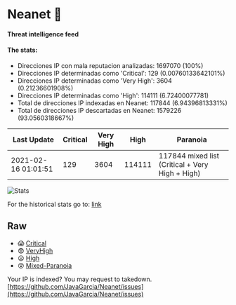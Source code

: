 # Neanet :hocho:
#### Threat intelligence feed
#### The stats:

- Direcciones IP con mala reputacion analizadas: 1697070 (100%)
- Direcciones IP determinadas como 'Critical':  129 (0.00760133642101%)
- Direcciones IP determinadas como 'Very High':  3604 (0.21236601908%)
- Direcciones IP determinadas como 'High':  114111 (6.72400077781)
- Total de direcciones IP indexadas en Neanet:  117844 (6.94396813331%)
- Total de direcciones IP descartadas en Neanet:  1579226 (93.0560318667%)

| Last Update | Critical | Very High | High | Paranoia |
| --- | --- | --- | --- | --- |
| 2021-02-16 01:01:51 | 129 | 3604 | 114111 | 117844 mixed list (Critical + Very High + High)|

![Stats](https://docs.google.com/spreadsheets/d/e/2PACX-1vSnaNMIXVabIpDJjufMlzH7poXnshF3mgd8Is1g9ytUEzVsP5my4Trn8f-xkoLLQ38xpL3HtmUexLo6/pubchart?oid=501124687&format=image)

For the historical stats go to: [link](/stats.csv)
## Raw
- :scream: [Critical](https://raw.githubusercontent.com/JavaGarcia/Neanet/master/blacklists/neanet_critical.txt)
- :fearful: [VeryHigh](https://raw.githubusercontent.com/JavaGarcia/Neanet/master/blacklists/neanet_veryHigh.txtt)
- :frowning: [High](https://raw.githubusercontent.com/JavaGarcia/Neanet/master/blacklists/neanet_high.txt)
- :dizzy_face: [Mixed-Paranoia](https://raw.githubusercontent.com/JavaGarcia/Neanet/master/blacklists/neanet_all.txt)


Your IP is indexed? You may request to takedown. [https://github.com/JavaGarcia/Neanet/issues](https://github.com/JavaGarcia/Neanet/issues)


































































































































































































































































































































































































































































































































































































































































































































































































































































































































































































































































































































































































































































































































































































































































































































































































































































































































































































































































































































































































































































































































































































































































































































































































































































































































































































































































































































































































































































































































































































































































































































































































































































































































































































































































































































































































































































































































































































































































































































































































































































































































































































































































































































































































